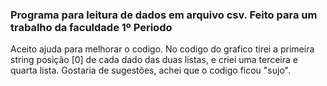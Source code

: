 ### Programa para leitura de dados em arquivo csv. Feito para um trabalho da faculdade 1º Periodo

Aceito ajuda para melhorar o codigo. No codigo do grafico tirei a primeira string posição [0] de cada dado das duas listas, e criei uma terceira e quarta lista. Gostaria de sugestões, achei que o codigo ficou "sujo".
